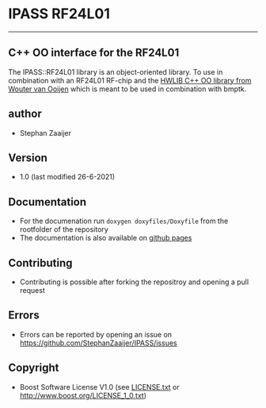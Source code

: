 # IPASS RF24L01

---

## C++ OO interface for the RF24L01

The IPASS::RF24L01 library is an object-oriented library. To use in combination with an RF24L01 RF-chip and the [HWLIB C++ OO library from Wouter van Ooijen](https://github.com/wovo/hwlib) which is meant to be used in combination with bmptk.

## author

- Stephan Zaaijer

## Version

- 1.0 (last modified 26-6-2021)

## Documentation

- For the documenation run `doxygen doxyfiles/Doxyfile` from the rootfolder of the repository
- The documentation is also available on [github pages](https://stephanzaaijer.github.io/IPASS/index.html)

## Contributing
- Contributing is possible after forking the repositroy and opening a pull request

## Errors
- Errors can be reported by opening an issue on https://github.com/StephanZaaijer/IPASS/issues

## Copyright

- Boost Software License V1.0 (see [LICENSE.txt](./LICENSE.txt) or http://www.boost.org/LICENSE_1_0.txt)
